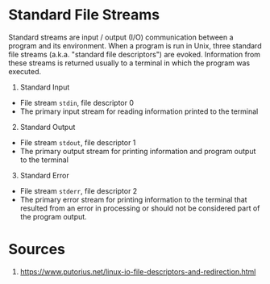 Standard File Streams
=====================

Standard streams are input / output (I/O) communication between a program and its environment. When a program is run in Unix, three standard file streams (a.k.a. "standard file descriptors") are evoked. Information from these streams is returned usually to a terminal in which the program was executed.

1. Standard Input
  - File stream `stdin`, file descriptor 0
  - The primary input stream for reading information printed to the terminal
2. Standard Output
  - File stream `stdout`, file descriptor 1
  - The primary output stream for printing information and program output to the terminal
3. Standard Error
  - File stream `stderr`, file descriptor 2
  - The primary error stream for printing information to the terminal that resulted from an error in processing or should not be considered part of the program output.

Sources
=======

1. https://www.putorius.net/linux-io-file-descriptors-and-redirection.html
